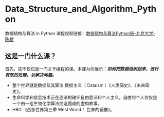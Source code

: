# Data_Structure_and_Algorithm_Python
数据结构与算法 in Python
课程视频链接：[数据结构与算法Python版-北京大学-陈斌](https://www.bilibili.com/video/BV1gy4y1E7M5?p=3)

## 这是一门什么课？
首先，这不仅仅是一门关于编程的课。本课为你展示：***如何把数据组织起来，进行有效的处理，以解决问题。***

- 整个世界就是数据及其算法 数据主义（ Dataism ）《人类简史》、《未来简史》。
- 生命科学和信息技术正在逐渐的破坏自由意识和个人主义。自由的个人仅仅是一个由一组生物化学算法捏造而成的虚构故事。
- HBO 《西部世界第三季 West World： 世界的镜像》。

